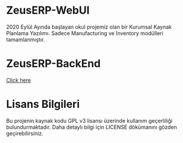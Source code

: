 # ZeusERP-WebUI
2020 Eylül Ayında başlayan okul projemiz olan bir Kurumsal Kaynak Planlama Yazılımı.
Sadece Manufacturing ve Inventory modülleri tamamlanmıştır.

# ZeusERP-BackEnd
[Click here](https://github.com/murathankaraca/Zeus-ERP-Backend/tree/main/ZeusERP-Backend-main)

# Lisans Bilgileri

Bu projenin kaynak kodu GPL v3 lisansı üzerinde kullanım geçerliliği bulundurmaktadır.
Daha detaylı bilgi için LICENSE dökümanını gözden geçirebilirsiniz.
